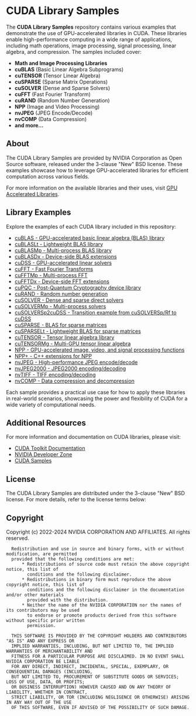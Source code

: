 # CUDA Library Samples

The **CUDA Library Samples** repository contains various examples that demonstrate the use of GPU-accelerated libraries in CUDA. These libraries enable high-performance computing in a wide range of applications, including math operations, image processing, signal processing, linear algebra, and compression. The samples included cover:

- **Math and Image Processing Libraries**
- **cuBLAS** (Basic Linear Algebra Subprograms)
- **cuTENSOR** (Tensor Linear Algebra)
- **cuSPARSE** (Sparse Matrix Operations)
- **cuSOLVER** (Dense and Sparse Solvers)
- **cuFFT** (Fast Fourier Transform)
- **cuRAND** (Random Number Generation)
- **NPP** (Image and Video Processing)
- **nvJPEG** (JPEG Encode/Decode)
- **nvCOMP** (Data Compression)
- **and more...**

## About

The CUDA Library Samples are provided by NVIDIA Corporation as Open Source software, released under the 3-clause "New" BSD license. These examples showcase how to leverage GPU-accelerated libraries for efficient computation across various fields.

For more information on the available libraries and their uses, visit [GPU Accelerated Libraries](https://developer.nvidia.com/gpu-accelerated-libraries).

## Library Examples

Explore the examples of each CUDA library included in this repository:

- [cuBLAS - GPU-accelerated basic linear algebra (BLAS) library](cuBLAS/)
- [cuBLASLt - Lightweight BLAS library](cuBLASLt/)
- [cuBLASMp - Multi-process BLAS library](cuBLASMp/)
- [cuBLASDx - Device-side BLAS extensions](MathDx/cuBLASDx/)
- [cuDSS - GPU-accelerated linear solvers](cuDSS/)
- [cuFFT - Fast Fourier Transforms](cuFFT/)
- [cuFFTMp - Multi-process FFT](cuFFTMp/)
- [cuFFTDx - Device-side FFT extensions](MathDx/cuFFTDx/)
- [cuPQC - Post-Quantum Cryptography device library](cuPQC/)
- [cuRAND - Random number generation](cuRAND/)
- [cuSOLVER - Dense and sparse direct solvers](cuSOLVER/)
- [cuSOLVERMp - Multi-process solvers](cuSOLVERMp/)
- [cuSOLVERSp2cuDSS - Transition example from cuSOLVERSp/Rf to cuDSS](cuSOLVERSp2cuDSS/)
- [cuSPARSE - BLAS for sparse matrices](cuSPARSE/)
- [cuSPARSELt - Lightweight BLAS for sparse matrices](cuSPARSELt/)
- [cuTENSOR - Tensor linear algebra library](cuTENSOR/)
- [cuTENSORMg - Multi-GPU tensor linear algebra](cuTENSORMg/)
- [NPP - GPU-accelerated image, video, and signal processing functions](NPP/)
- [NPP+ - C++ extensions for NPP](NPP+/)
- [nvJPEG - High-performance JPEG encode/decode](nvJPEG/)
- [nvJPEG2000 - JPEG2000 encoding/decoding](nvJPEG2000/)
- [nvTIFF - TIFF encoding/decoding](nvTIFF/)
- [nvCOMP - Data compression and decompression](nvCOMP/)

Each sample provides a practical use case for how to apply these libraries in real-world scenarios, showcasing the power and flexibility of CUDA for a wide variety of computational needs.

## Additional Resources

For more information and documentation on CUDA libraries, please visit:

- [CUDA Toolkit Documentation](https://docs.nvidia.com/cuda/)
- [NVIDIA Developer Zone](https://developer.nvidia.com/)
- [CUDA Samples](https://github.com/NVIDIA/cuda-samples)

## License

The CUDA Library Samples are distributed under the 3-clause "New" BSD license. For more details, refer to the license terms below:

## Copyright

Copyright (c) 2022-2024 NVIDIA CORPORATION AND AFFILIATES.  All rights reserved.

```
  Redistribution and use in source and binary forms, with or without modification, are permitted
  provided that the following conditions are met:
      * Redistributions of source code must retain the above copyright notice, this list of
        conditions and the following disclaimer.
      * Redistributions in binary form must reproduce the above copyright notice, this list of
        conditions and the following disclaimer in the documentation and/or other materials
        provided with the distribution.
      * Neither the name of the NVIDIA CORPORATION nor the names of its contributors may be used
        to endorse or promote products derived from this software without specific prior written
        permission.

  THIS SOFTWARE IS PROVIDED BY THE COPYRIGHT HOLDERS AND CONTRIBUTORS "AS IS" AND ANY EXPRESS OR
  IMPLIED WARRANTIES, INCLUDING, BUT NOT LIMITED TO, THE IMPLIED WARRANTIES OF MERCHANTABILITY AND
  FITNESS FOR A PARTICULAR PURPOSE ARE DISCLAIMED. IN NO EVENT SHALL NVIDIA CORPORATION BE LIABLE
  FOR ANY DIRECT, INDIRECT, INCIDENTAL, SPECIAL, EXEMPLARY, OR CONSEQUENTIAL DAMAGES (INCLUDING,
  BUT NOT LIMITED TO, PROCUREMENT OF SUBSTITUTE GOODS OR SERVICES; LOSS OF USE, DATA, OR PROFITS;
  OR BUSINESS INTERRUPTION) HOWEVER CAUSED AND ON ANY THEORY OF LIABILITY, WHETHER IN CONTRACT,
  STRICT LIABILITY, OR TOR (INCLUDING NEGLIGENCE OR OTHERWISE) ARISING IN ANY WAY OUT OF THE USE
  OF THIS SOFTWARE, EVEN IF ADVISED OF THE POSSIBILITY OF SUCH DAMAGE.
```
